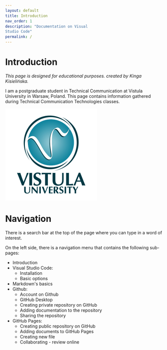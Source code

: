 ```yaml
---
layout: default
title: Introduction
nav_order: 1
description: "Documentation on Visual  
Studio Code"
permalink: /
---
```



# Introduction

*This page is designed for educational purposes. created by Kinga Kisielińska.*  

I am a postgraduate student in Technical Communication at Vistula University in Warsaw, Poland. This page contains information gathered during Technical Communication Technologies classes.  

![logo](/assets/images/1-vistul-university-en.png)  

# Navigation

There is a search bar at the top of the page where you can type in a word of interest.  

On the left side, there is a navigation menu that contains the following sub-pages:
* Introduction
* Visual Studio Code:
    - Installation
    - Basic options
* Markdown's basics
* Github:
    - Account on Github
    - GitHub Desktop
    - Creating private repository on GitHub
    - Adding documentation to the repository
    - Sharing the repository
* GitHub Pages:
    - Creating public repository on GitHub
    - Adding documents to GitHub Pages
    - Creating new file
    - Collaborating - review online
